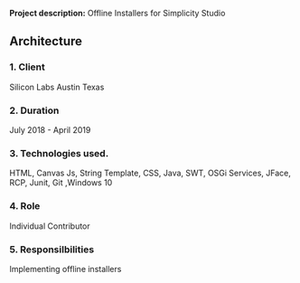 

**Project description:** Offline Installers for Simplicity Studio

## Architecture


### 1. Client

Silicon Labs Austin Texas
 
### 2.  Duration

July 2018 - April 2019

### 3. Technologies used. 
HTML, Canvas Js, String Template, CSS, Java, SWT, OSGi Services, JFace, RCP, Junit, Git ,Windows 10

### 4. Role 

Individual Contributor

### 5. Responsilbilities

Implementing offline installers
